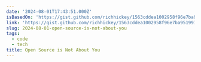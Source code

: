 ```yaml
---
date: '2024-08-01T17:43:51.000Z'
isBasedOn: 'https://gist.github.com/richhickey/1563cddea1002958f96e7ba9519972d9'
link: 'https://gist.github.com/richhickey/1563cddea1002958f96e7ba9519972d9'
slug: 2024-08-01-open-source-is-not-about-you
tags:
  - code
  - tech
title: Open Source is Not About You
---
```

 
